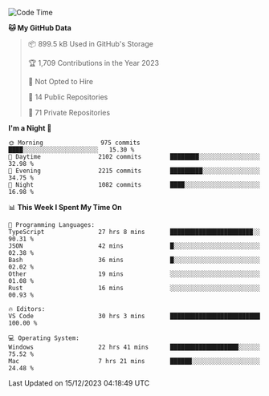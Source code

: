 <!--START_SECTION:waka-->
![Code Time](http://img.shields.io/badge/Code%20Time-5%2C026%20hrs%2047%20mins-blue)

**🐱 My GitHub Data** 

> 📦 899.5 kB Used in GitHub's Storage 
 > 
> 🏆 1,709 Contributions in the Year 2023
 > 
> 🚫 Not Opted to Hire
 > 
> 📜 14 Public Repositories 
 > 
> 🔑 71 Private Repositories 
 > 
**I'm a Night 🦉** 

```text
🌞 Morning                975 commits         ████░░░░░░░░░░░░░░░░░░░░░   15.30 % 
🌆 Daytime                2102 commits        ████████░░░░░░░░░░░░░░░░░   32.98 % 
🌃 Evening                2215 commits        █████████░░░░░░░░░░░░░░░░   34.75 % 
🌙 Night                  1082 commits        ████░░░░░░░░░░░░░░░░░░░░░   16.98 % 
```


📊 **This Week I Spent My Time On** 

```text
💬 Programming Languages: 
TypeScript               27 hrs 8 mins       ███████████████████████░░   90.31 % 
JSON                     42 mins             █░░░░░░░░░░░░░░░░░░░░░░░░   02.38 % 
Bash                     36 mins             █░░░░░░░░░░░░░░░░░░░░░░░░   02.02 % 
Other                    19 mins             ░░░░░░░░░░░░░░░░░░░░░░░░░   01.08 % 
Rust                     16 mins             ░░░░░░░░░░░░░░░░░░░░░░░░░   00.93 % 

🔥 Editors: 
VS Code                  30 hrs 3 mins       █████████████████████████   100.00 % 

💻 Operating System: 
Windows                  22 hrs 41 mins      ███████████████████░░░░░░   75.52 % 
Mac                      7 hrs 21 mins       ██████░░░░░░░░░░░░░░░░░░░   24.48 % 
```


 Last Updated on 15/12/2023 04:18:49 UTC
<!--END_SECTION:waka-->

